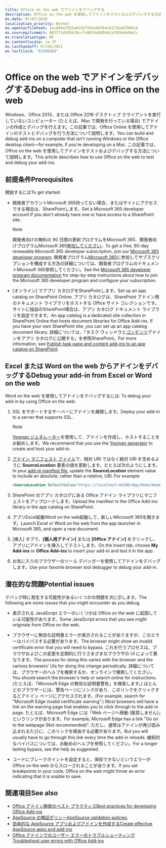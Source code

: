 ```yaml
---
title: Office on the web でアドインをデバッグする
description: Office on the web を使用してアドインをテストおよびデバッグする方法。
ms.date: 07/07/2020
localization_priority: Normal
ms.openlocfilehash: 1ec844af555ab55d7592a9d764c6173ea9780016
ms.sourcegitcommit: 883f71d395b19ccfc6874a0d5942a7016eb49e2c
ms.translationtype: MT
ms.contentlocale: ja-JP
ms.lasthandoff: 07/09/2021
ms.locfileid: "53350183"
---
```

# <a name="debug-add-ins-in-office-on-the-web"></a><span data-ttu-id="b958a-103">Office on the web でアドインをデバッグする</span><span class="sxs-lookup"><span data-stu-id="b958a-103">Debug add-ins in Office on the web</span></span>

<span data-ttu-id="b958a-104">Windows、Office 2013、または Office 2016 デスクトップ クライアントを実行していないコンピューター (たとえば、Mac で開発を行っている場合) でアドインの作成とデバッグを行えます。この記事では、Office Online を使用してアドインのテストとデバッグを行う方法について説明します。</span><span class="sxs-lookup"><span data-stu-id="b958a-104">You can build and debug add-ins on a computer that isn't running Windows or the Office desktop client&mdash;for example, if you're developing on a Mac.</span></span> <span data-ttu-id="b958a-105">この記事では、Office on the web を使用してアドインをテストおよびデバッグする方法について説明します。</span><span class="sxs-lookup"><span data-stu-id="b958a-105">This article describes how to use Office on the web to test and debug your add-ins.</span></span> 

## <a name="prerequisites"></a><span data-ttu-id="b958a-106">前提条件</span><span class="sxs-lookup"><span data-stu-id="b958a-106">Prerequisites</span></span>

<span data-ttu-id="b958a-107">開始するには</span><span class="sxs-lookup"><span data-stu-id="b958a-107">To get started:</span></span>

- <span data-ttu-id="b958a-108">開発者アカウントMicrosoft 365持ってない場合、またはサイトにアクセスできる場合は、SharePointします。</span><span class="sxs-lookup"><span data-stu-id="b958a-108">Get a Microsoft 365 developer account if you don't already have one or have access to a SharePoint site.</span></span>

  > [!NOTE]
  > <span data-ttu-id="b958a-109">開発者向けの無料の 90 日間の更新プログラムをMicrosoft 365、開発者向けプログラムMicrosoft 365[参加してください](https://developer.microsoft.com/office/dev-program)。</span><span class="sxs-lookup"><span data-stu-id="b958a-109">To get a free, 90-day renewable Microsoft 365 developer subscription, join our [Microsoft 365 developer program](https://developer.microsoft.com/office/dev-program).</span></span> <span data-ttu-id="b958a-110">開発者プログラム[Microsoft 365](/office/developer-program/office-365-developer-program)に参加してサブスクリプションを構成する方法の詳細については、開発者プログラムのドキュメントMicrosoft 365参照してください。</span><span class="sxs-lookup"><span data-stu-id="b958a-110">See the [Microsoft 365 developer program documentation](/office/developer-program/office-365-developer-program) for step-by-step instructions about how to join the Microsoft 365 developer program and configure your subscription.</span></span>

- <span data-ttu-id="b958a-111">[オンライン] でアプリ カタログをSharePointします。</span><span class="sxs-lookup"><span data-stu-id="b958a-111">Set up an app catalog on SharePoint Online.</span></span> <span data-ttu-id="b958a-112">アプリ カタログは、SharePoint アドイン用のドキュメント ライブラリをホストする Office サイト コレクションです。サイトに独自のSharePoint場合は、アプリ カタログ ドキュメント ライブラリを設定できます。</span><span class="sxs-lookup"><span data-stu-id="b958a-112">An app catalog is a dedicated site collection in SharePoint Online that hosts document libraries for Office Add-ins. If you have your own SharePoint site, you can set up an app catalog document library.</span></span> <span data-ttu-id="b958a-113">詳細については、「タスク ウィンドウと[コンテンツ](../publish/publish-task-pane-and-content-add-ins-to-an-add-in-catalog.md)アドインをアプリ カタログに公開する」を参照SharePoint。</span><span class="sxs-lookup"><span data-stu-id="b958a-113">For more information, see [Publish task pane and content add-ins to an app catalog on SharePoint](../publish/publish-task-pane-and-content-add-ins-to-an-add-in-catalog.md).</span></span>


## <a name="debug-your-add-in-from-excel-or-word-on-the-web"></a><span data-ttu-id="b958a-114">Excel または Word on the web からアドインをデバッグする</span><span class="sxs-lookup"><span data-stu-id="b958a-114">Debug your add-in from Excel or Word on the web</span></span>

<span data-ttu-id="b958a-115">Word on the web を使用してアドインをデバッグするには: </span><span class="sxs-lookup"><span data-stu-id="b958a-115">To debug your add-in by using Office on the web:</span></span>

1. <span data-ttu-id="b958a-116">SSL をサポートするサーバーにアドインを展開します。</span><span class="sxs-lookup"><span data-stu-id="b958a-116">Deploy your add-in to a server that supports SSL.</span></span>

    > [!NOTE]
    > <span data-ttu-id="b958a-117">[Yeoman ジェネレーター](https://github.com/OfficeDev/generator-office)を使用して、アドインを作成し、ホストすることをお勧めします。</span><span class="sxs-lookup"><span data-stu-id="b958a-117">We recommend that you use the [Yeoman generator](https://github.com/OfficeDev/generator-office) to create and host your add-in.</span></span>

2. <span data-ttu-id="b958a-p104">[アドイン マニフェスト ファイル](../develop/add-in-manifests.md)で、相対 URI ではなく絶対 URI を含めるように **SourceLocation** 要素の値を更新します。たとえば次のようにします。</span><span class="sxs-lookup"><span data-stu-id="b958a-p104">In your [add-in manifest file](../develop/add-in-manifests.md), update the **SourceLocation** element value to include an absolute, rather than a relative, URI. For example:</span></span>

    ```xml
    <SourceLocation DefaultValue="https://localhost:44300/App/Home/Home.html" />
    ```

3. <span data-ttu-id="b958a-120">SharePoint のアプリ カタログにある Office アドイン ライブラリにマニフェストをアップロードします。</span><span class="sxs-lookup"><span data-stu-id="b958a-120">Upload the manifest to the Office Add-ins library in the app catalog on SharePoint.</span></span>

4. <span data-ttu-id="b958a-121">アプリExcel起動Word on the web起動して、新しいMicrosoft 365を開きます。</span><span class="sxs-lookup"><span data-stu-id="b958a-121">Launch Excel or Word on the web from the app launcher in Microsoft 365, and open a new document.</span></span>

5. <span data-ttu-id="b958a-122">[挿入] タブで、**[個人用アドイン]** または **[Office アドイン]** をクリックし、アプリにアドインを挿入してテストします。</span><span class="sxs-lookup"><span data-stu-id="b958a-122">On the Insert tab, choose **My Add-ins** or **Office Add-ins** to insert your add-in and test it in the app.</span></span>

6. <span data-ttu-id="b958a-123">お気に入りのブラウザーのツール デバッガーを使用してアドインをデバッグします。</span><span class="sxs-lookup"><span data-stu-id="b958a-123">Use your favorite browser tool debugger to debug your add-in.</span></span>

## <a name="potential-issues"></a><span data-ttu-id="b958a-124">潜在的な問題</span><span class="sxs-lookup"><span data-stu-id="b958a-124">Potential issues</span></span>

<span data-ttu-id="b958a-125">デバッグ時に発生する可能性があるいくつかの問題を次に示します。</span><span class="sxs-lookup"><span data-stu-id="b958a-125">The following are some issues that you might encounter as you debug.</span></span>

- <span data-ttu-id="b958a-126">表示される JavaScript エラーのいくつかは Office on the web に起因している可能性があります。</span><span class="sxs-lookup"><span data-stu-id="b958a-126">Some JavaScript errors that you see might originate from Office on the web.</span></span>

- <span data-ttu-id="b958a-127">ブラウザーに無効な証明書エラーが表示されることがありますが、このエラーはバイパスする必要があります。</span><span class="sxs-lookup"><span data-stu-id="b958a-127">The browser might show an invalid certificate error that you will need to bypass.</span></span> <span data-ttu-id="b958a-128">これを行うプロセスは、ブラウザおよびこの変更を定期的に行うさまざまなブラウザの UI によって異なります。</span><span class="sxs-lookup"><span data-stu-id="b958a-128">The process for doing this varies with the browser and the various browsers' UIs for doing this change periodically.</span></span> <span data-ttu-id="b958a-129">詳細については、ブラウザーのヘルプを検索するか、オンラインで検索してください。</span><span class="sxs-lookup"><span data-stu-id="b958a-129">You should search the browser's help or search online for instructions.</span></span> <span data-ttu-id="b958a-130">(たとえば、「Microsoft Edge の無効な証明書警告」を検索します。) ほとんどのブラウザーには、警告ページにリンクがあり、このリンクをクリックするとアドイン ページにアクセスされます。</span><span class="sxs-lookup"><span data-stu-id="b958a-130">(For example, search for "Microsoft Edge invalid certificate warning".) Most browsers will have a link on the warning page that enables you to click through to the add-in page.</span></span> <span data-ttu-id="b958a-131">たとえば、Microsoft Edge には「Web ページへ移動 (推奨しません)」というリンクがあります。</span><span class="sxs-lookup"><span data-stu-id="b958a-131">For example, Microsoft Edge has a link "Go on to the webpage (Not recommended)".</span></span> <span data-ttu-id="b958a-132">ただし、通常はアドインが再び読み込まれるたびに、このリンクを経由する必要があります。</span><span class="sxs-lookup"><span data-stu-id="b958a-132">But you will usually have to go through this link every time the add-in reloads.</span></span> <span data-ttu-id="b958a-133">継続的なバイパスについては、お勧めのヘルプを参照してください。</span><span class="sxs-lookup"><span data-stu-id="b958a-133">For a longer lasting bypass, see the help as suggested.</span></span>

- <span data-ttu-id="b958a-134">コードにブレークポイントを設定すると、保存できないというエラーが Office on the web からスローされることがあります。</span><span class="sxs-lookup"><span data-stu-id="b958a-134">If you set breakpoints in your code, Office on the web might throw an error indicating that it is unable to save.</span></span>

## <a name="see-also"></a><span data-ttu-id="b958a-135">関連項目</span><span class="sxs-lookup"><span data-stu-id="b958a-135">See also</span></span>

- [<span data-ttu-id="b958a-136">Office アドイン開発のベスト プラクティス</span><span class="sxs-lookup"><span data-stu-id="b958a-136">Best practices for developing Office Add-ins</span></span>](../concepts/add-in-development-best-practices.md)
- [<span data-ttu-id="b958a-137">AppSource の検証ポリシー</span><span class="sxs-lookup"><span data-stu-id="b958a-137">AppSource validation policies</span></span>](/legal/marketplace/certification-policies)  
- [<span data-ttu-id="b958a-138">効率的な AppSource アプリおよびアドインを作成する</span><span class="sxs-lookup"><span data-stu-id="b958a-138">Create effective AppSource apps and add-ins</span></span>](/office/dev/store/create-effective-office-store-listings)  
- [<span data-ttu-id="b958a-139">Office アドインでのユーザー エラーのトラブルシューティング</span><span class="sxs-lookup"><span data-stu-id="b958a-139">Troubleshoot user errors with Office Add-ins</span></span>](testing-and-troubleshooting.md)
